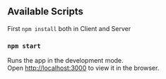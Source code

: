 

## Available Scripts

First `npm install` both in Client and Server

### `npm start`

Runs the app in the development mode.\
Open [http://localhost:3000](http://localhost:3000) to view it in the browser.

